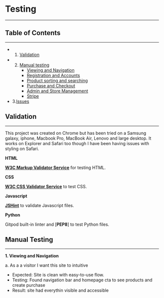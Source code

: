 # Testing #
---


## Table of Contents ##
---

* 1. [Validation](#validation)
* 2. [Manual testing](#manual)
        * [Viewing and Navigation](#viewing)
        * [Registration and Accounts](#registration)
        * [Product sorting and searching](#searching)
        * [Purchase and Checkout](#purchase)
        * [Admin and Store Management](#admin)
        * [Stripe](#stripe)
* 3.[Issues](#issues)


<a name="validation"></a>
## Validation ## 
---
This project was created on Chrome but has been tried on a Samsung galaxy, iphone, Macbook Pro, MacBook Air, Lenovo and large desktop. It works on Explorer and Safari too though I have been having issues with styling on Safari. 

**HTML**

[**W3C Markup Validator Service**](https://validator.w3.org/) for testing HTML.

**CSS**

[**W3C CSS Validator Service**](https://jigsaw.w3.org/css-validator/) to test CSS.

**Javascript**

[**JSHint**]() to validate Javascript files.

**Python**

Gitpod built-in linter and [**PEP8**] to test Python files.


<a name="manual"></a>
## Manual Testing ## 
---

**1. Viewing and Navigation**

a. As a a visitor I want this site to intuitive

* Expected: Site is clean with easy-to-use flow.
* Testing: Found navigation bar and homepage cta to see products and create purchase
* Result: site had everythin visible and accessible

